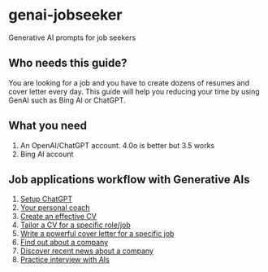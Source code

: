 # genai-jobseeker
Generative AI prompts for job seekers

## Who needs this guide?
You are looking for a job and you have to create dozens of resumes and cover letter every day.
This guide will help you reducing your time by using GenAI such as Bing AI or ChatGPT. 

## What you need
1. An OpenAI/ChatGPT account. 4.0o is better but 3.5 works
2. Bing AI account

## Job applications workflow with Generative AIs

1. [Setup ChatGPT](setup_chatgpt.md)
1. [Your personal coach](your_personal_coach.md)
2. [Create an effective CV](create_an_effective_cv.md)
3. [Tailor a CV for a specific role/job](tailor_cv_for_specific_role_job.md)
4. [Write a powerful cover letter for a specific job](write_a_powerful_cover_letter_for_a_specific_job.md)
5. [Find out about a company](find_out_about_company.md)
6. [Discover recent news about a company](discover_recent_news_about_company.md)
7. [Practice interview with AIs](practice_interview_with_AI.md)
